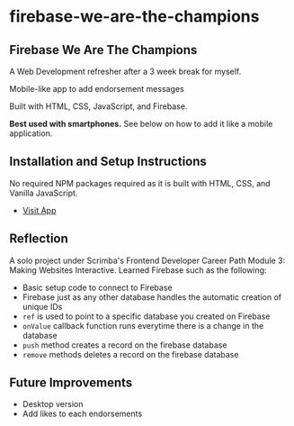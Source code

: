 # firebase-we-are-the-champions



## Firebase We Are The Champions

A Web Development refresher after a 3 week break for myself.

Mobile-like app to add endorsement messages

Built with HTML, CSS, JavaScript, and Firebase. 

**Best used with smartphones.** See below on how to add it like a mobile application. 

<!-- ![image info](assets/guide.jpg) -->

## Installation and Setup Instructions
No required NPM packages required as it is built with HTML, CSS, and Vanilla JavaScript.

- [Visit App](https://we-are-the-champions-endorsements.netlify.app/)

## Reflection
A solo project under Scrimba's Frontend Developer Career Path Module 3: Making Websites Interactive. Learned Firebase such as the following:
 - Basic setup code to connect to Firebase
 - Firebase just as any other database handles the automatic creation of unique IDs
 - `ref` is used to point to a specific database you created on Firebase
 - `onValue` callback function runs everytime there is a change in the database
 - `push` method creates a record on the firebase database
 - `remove` methods deletes a record on the firebase database

## Future Improvements
  - Desktop version
  - Add likes to each endorsements
